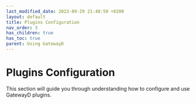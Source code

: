 ```yaml
---
last_modified_date: 2023-09-29 21:48:59 +0200
layout: default
title: Plugins Configuration
nav_order: 3
has_children: true
has_toc: true
parent: Using GatewayD
---
```


# Plugins Configuration

This section will guide you through understanding how to configure and use GatewayD plugins.
